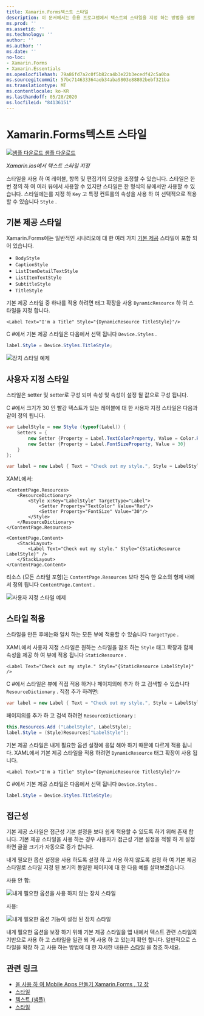 ```yaml
---
title: Xamarin.Forms텍스트 스타일
description: 이 문서에서는 응용 프로그램에서 텍스트의 스타일을 지정 하는 방법을 설명 합니다 Xamarin.Forms . 스타일은 한 번 정의 하 여 여러 뷰에서 사용할 수 있지만 스타일은 한 형식의 뷰에서만 사용할 수 있습니다.
ms.prod: ''
ms.assetid: ''
ms.technology: ''
author: ''
ms.author: ''
ms.date: ''
no-loc:
- Xamarin.Forms
- Xamarin.Essentials
ms.openlocfilehash: 79a86fd7a2c0f5b82ca4b3e22b3ecedf42c5a0ba
ms.sourcegitcommit: 57bc714633364aeb34aba9803e88802bebf321ba
ms.translationtype: MT
ms.contentlocale: ko-KR
ms.lasthandoff: 05/28/2020
ms.locfileid: "84136151"
---
```

# <a name="xamarinforms-text-styles"></a>Xamarin.Forms텍스트 스타일

[![샘플 다운로드](~/media/shared/download.png) 샘플 다운로드](https://docs.microsoft.com/samples/xamarin/xamarin-forms-samples/userinterface-text)

_Xamarin.ios에서 텍스트 스타일 지정_

스타일을 사용 하 여 레이블, 항목 및 편집기의 모양을 조정할 수 있습니다. 스타일은 한 번 정의 하 여 여러 뷰에서 사용할 수 있지만 스타일은 한 형식의 뷰에서만 사용할 수 있습니다.
스타일에는를 지정 하 `Key` 고 특정 컨트롤의 속성을 사용 하 여 선택적으로 적용할 수 있습니다 `Style` .

<a name="Built-In_Styles" />

## <a name="built-in-styles"></a>기본 제공 스타일

Xamarin.Forms에는 일반적인 시나리오에 대 한 여러 가지 [기본 제공](xref:Xamarin.Forms.Device.Styles) 스타일이 포함 되어 있습니다.

- `BodyStyle`
- `CaptionStyle`
- `ListItemDetailTextStyle`
- `ListItemTextStyle`
- `SubtitleStyle`
- `TitleStyle`

기본 제공 스타일 중 하나를 적용 하려면 태그 확장을 사용 `DynamicResource` 하 여 스타일을 지정 합니다.

```xaml
<Label Text="I'm a Title" Style="{DynamicResource TitleStyle}"/>
```

C #에서 기본 제공 스타일은 다음에서 선택 됩니다 `Device.Styles` .

```csharp
label.Style = Device.Styles.TitleStyle;
```

![장치 스타일 예제](styles-images/builtinstyles.png)

<a name="Custom_Styles" />

## <a name="custom-styles"></a>사용자 지정 스타일

스타일은 setter 및 setter로 구성 되며 속성 및 속성이 설정 될 값으로 구성 됩니다.

C #에서 크기가 30 인 빨강 텍스트가 있는 레이블에 대 한 사용자 지정 스타일은 다음과 같이 정의 됩니다.

```csharp
var LabelStyle = new Style (typeof(Label)) {
    Setters = {
        new Setter {Property = Label.TextColorProperty, Value = Color.Red},
        new Setter {Property = Label.FontSizeProperty, Value = 30}
    }
};

var label = new Label { Text = "Check out my style.", Style = LabelStyle };
```

XAML에서:

```xaml
<ContentPage.Resources>
    <ResourceDictionary>
        <Style x:Key="LabelStyle" TargetType="Label">
            <Setter Property="TextColor" Value="Red"/>
            <Setter Property="FontSize" Value="30"/>
        </Style>
    </ResourceDictionary>
</ContentPage.Resources>

<ContentPage.Content>
    <StackLayout>
        <Label Text="Check out my style." Style="{StaticResource LabelStyle}" />
    </StackLayout>
</ContentPage.Content>
```

리소스 (모든 스타일 포함)는 `ContentPage.Resources` 보다 친숙 한 요소의 형제 내에서 정의 됩니다 `ContentPage.Content` .

![사용자 지정 스타일 예제](styles-images/customstyle.png)

<a name="Applying_Styles" />

## <a name="applying-styles"></a>스타일 적용

스타일을 만든 후에는와 일치 하는 모든 뷰에 적용할 수 있습니다 `TargetType` .

XAML에서 사용자 지정 스타일은 원하는 스타일을 참조 하는 `Style` 태그 확장과 함께 속성을 제공 하 여 뷰에 적용 됩니다 `StaticResource` .

```xaml
<Label Text="Check out my style." Style="{StaticResource LabelStyle}" />
```

C #에서 스타일은 뷰에 직접 적용 하거나 페이지의에 추가 하 고 검색할 수 있습니다 `ResourceDictionary` . 직접 추가 하려면:

```csharp
var label = new Label { Text = "Check out my style.", Style = LabelStyle };
```

페이지의를 추가 하 고 검색 하려면 `ResourceDictionary` :

```csharp
this.Resources.Add ("LabelStyle", LabelStyle);
label.Style = (Style)Resources["LabelStyle"];
```

기본 제공 스타일은 내게 필요한 옵션 설정에 응답 해야 하기 때문에 다르게 적용 됩니다. XAML에서 기본 제공 스타일을 적용 하려면 `DynamicResource` 태그 확장이 사용 됩니다.

```xaml
<Label Text="I'm a Title" Style="{DynamicResource TitleStyle}"/>
```

C #에서 기본 제공 스타일은 다음에서 선택 됩니다 `Device.Styles` .

```csharp
label.Style = Device.Styles.TitleStyle;
```

## <a name="accessibility"></a>접근성

기본 제공 스타일은 접근성 기본 설정을 보다 쉽게 적용할 수 있도록 하기 위해 존재 합니다. 기본 제공 스타일을 사용 하는 경우 사용자가 접근성 기본 설정을 적절 하 게 설정 하면 글꼴 크기가 자동으로 증가 합니다.

내게 필요한 옵션 설정을 사용 하도록 설정 하 고 사용 하지 않도록 설정 하 여 기본 제공 스타일로 스타일 지정 된 보기의 동일한 페이지에 대 한 다음 예를 살펴보겠습니다.

사용 안 함:

![내게 필요한 옵션을 사용 하지 않는 장치 스타일](styles-images/pre-access.png)

사용:

![내게 필요한 옵션 기능이 설정 된 장치 스타일](styles-images/post-access.png)

내게 필요한 옵션을 보장 하기 위해 기본 제공 스타일을 앱 내에서 텍스트 관련 스타일의 기반으로 사용 하 고 스타일을 일관 되 게 사용 하 고 있는지 확인 합니다. 일반적으로 스타일을 확장 하 고 사용 하는 방법에 대 한 자세한 내용은 [스타일](~/xamarin-forms/user-interface/styles/index.md) 을 참조 하세요.

## <a name="related-links"></a>관련 링크

- [을 사용 하 여 Mobile Apps 만들기 Xamarin.Forms , 12 장](https://developer.xamarin.com/r/xamarin-forms/book/chapter12.pdf)
- [스타일](~/xamarin-forms/user-interface/styles/index.md)
- [텍스트 (샘플)](https://docs.microsoft.com/samples/xamarin/xamarin-forms-samples/userinterface-text)
- [스타일](xref:Xamarin.Forms.Style)
